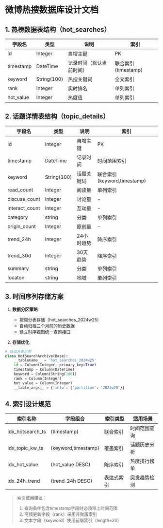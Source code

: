 # 微博热搜数据库设计文档

## 1. 热榜数据表结构（hot_searches）
| 字段名 | 类型 | 说明 | 索引 |
|--------|------|------|------|
| id | Integer | 自增主键 | PK |
| timestamp | DateTime | 记录时间（默认当前时间） | 联合索引(timestamp) |
| keyword | String(100) | 热搜关键词 | 全文索引 |
| rank | Integer | 实时排名 | 单列索引 |
| hot_value | Integer | 热度值 | 单列索引 |


## 2. 话题详情表结构（topic_details）
| 字段名 | 类型 | 说明 | 索引 |
|--------|------|------|------|
| id | Integer | 自增主键 | PK |
| timestamp | DateTime | 记录时间 | 时间范围索引 |
| keyword | String(100) | 话题关键词 | 联合索引(keyword,timestamp) |
| read_count | Integer | 阅读量 | 单列索引 |
| discuss_count | Integer | 讨论量 | - |
| interact_count | Integer | 互动量 | - |
| category | string | 分类 | 单列索引 |
| origin_count | Integer | 原创量 | - |
| trend_24h | Integer | 24小时趋势 | 降序索引 |
| trend_30d | Integer | 30天趋势 | 降序索引 |
| summary | string | 分类 | 单列索引 |
| locaton | string | 地域 | 单列索引 |

## 3. 时间序列存储方案
1. **数据分区策略**
   - 按周分表存储（hot_searches_2024w25）
   - 自动归档三个月前的历史数据
   - 建立时序视图统一查询接口

2. **存储优化**
```python
# 自动分表示例
class HotSearchArchive(Base):
    __tablename__ = 'hot_searches_2024w25'
    id = Column(Integer, primary_key=True)
    timestamp = Column(DateTime)
    keyword = Column(String(100))
    rank = Column(Integer)
    hot_value = Column(Integer)
    __table_args__ = {'info': {'partition': '2024w25'}}
```

## 4. 索引设计规范
| 索引名称 | 字段组合 | 索引类型 | 适用场景 |
|----------|----------|----------|----------|
| idx_hotsearch_ts | (timestamp) | 联合索引 | 时间范围查询 |
| idx_topic_kw_ts | (keyword,timestamp) | 覆盖索引 | 话题历史分析 |
| idx_hot_value | (hot_value DESC) | 降序索引 | 热度排行榜单 |
| idx_24h_trend | (trend_24h DESC) | 表达式索引 | 突发趋势检测 |

> 索引使用建议：
> 1. 查询条件包含timestamp字段时必须带上时间范围
> 2. 高频更新字段（rank）采用非聚簇索引
> 3. 文本字段（keyword）使用前缀索引（length=20）
